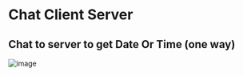 # Chat Client Server

## Chat to server to get Date Or Time (one way)

![image](https://github.com/ZeinabAbdien00/iti-tasks/assets/105871085/95544b52-cd68-499a-9532-dc0a85aa9d51)

